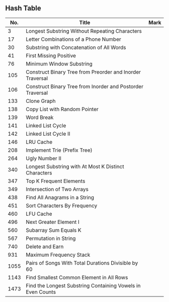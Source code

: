 ## Hash Table
| No.  | Title                                                       | Mark |
|------|-------------------------------------------------------------|------|
| 3    | Longest Substring Without Repeating Characters              |      |
| 17   | Letter Combinations of a Phone Number                       |      |
| 30   | Substring with Concatenation of All Words                   |      |
| 41   | First Missing Positive                                      |      |
| 76   | Minimum Window Substring                                    |      |
| 105  | Construct Binary Tree from Preorder and Inorder Traversal   |      |
| 106  | Construct Binary Tree from Inorder and Postorder Traversal  |      |
| 133  | Clone Graph                                                 |      |
| 138  | Copy List with Random Pointer                               |      |
| 139  | Word Break                                                  |      |
| 141  | Linked List Cycle                                           |      |
| 142  | Linked List Cycle II                                        |      |
| 146  | LRU Cache                                                   |      |
| 208  | Implement Trie (Prefix Tree)                                |      |
| 264  | Ugly Number II                                              |      |
| 340  | Longest Substring with At Most K Distinct Characters        |      |
| 347  | Top K Frequent Elements                                     |      |
| 349  | Intersection of Two Arrays                                  |      |
| 438  | Find All Anagrams in a String                               |      |
| 451  | Sort Characters By Frequency                                |      |
| 460  | LFU Cache                                                   |      |
| 496  | Next Greater Element I                                      |      |
| 560  | Subarray Sum Equals K                                       |      |
| 567  | Permutation in String                                       |      |
| 740  | Delete and Earn                                             |      |
| 931  | Maximum Frequency Stack                                     |      |
| 1055 | Pairs of Songs With Total Durations Divisible by 60         |      |
| 1143 | Find Smallest Common Element in All Rows                    |      |
| 1473 | Find the Longest Substring Containing Vowels in Even Counts |      |
